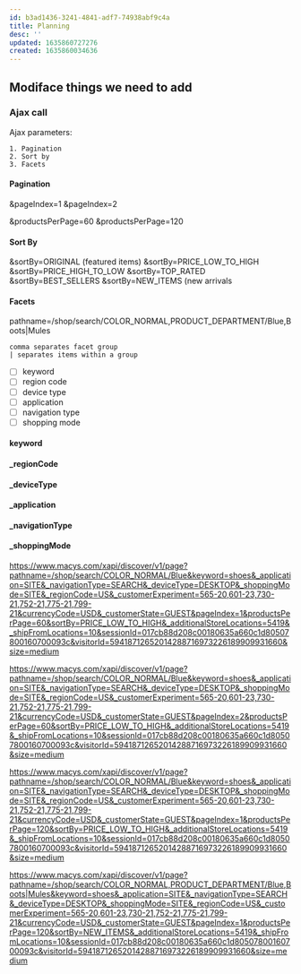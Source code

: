 ```yaml
---
id: b3ad1436-3241-4841-adf7-74938abf9c4a
title: Planning
desc: ''
updated: 1635860727276
created: 1635860034636
---
```


## Modiface things we need to add


### Ajax call

Ajax parameters:

	1. Pagination
	2. Sort by
	3. Facets


#### Pagination

&pageIndex=1
&pageIndex=2

&productsPerPage=60
&productsPerPage=120

#### Sort By

&sortBy=ORIGINAL (featured items)
&sortBy=PRICE_LOW_TO_HIGH
&sortBy=PRICE_HIGH_TO_LOW
&sortBy=TOP_RATED
&sortBy=BEST_SELLERS
&sortBy=NEW_ITEMS (new arrivals

#### Facets

pathname=/shop/search/COLOR_NORMAL,PRODUCT_DEPARTMENT/Blue,Boots|Mules

	comma separates facet group
	| separates items within a group


- [ ] keyword
- [ ] region code
- [ ] device type
- [ ] application
- [ ] navigation type
- [ ] shopping mode

#### keyword

#### _regionCode

#### _deviceType

#### _application

#### _navigationType

#### _shoppingMode




https://www.macys.com/xapi/discover/v1/page?pathname=/shop/search/COLOR_NORMAL/Blue&keyword=shoes&_application=SITE&_navigationType=SEARCH&_deviceType=DESKTOP&_shoppingMode=SITE&_regionCode=US&_customerExperiment=565-20,601-23,730-21,752-21,775-21,799-21&currencyCode=USD&_customerState=GUEST&pageIndex=1&productsPerPage=60&sortBy=PRICE_LOW_TO_HIGH&_additionalStoreLocations=5419&_shipFromLocations=10&sessionId=017cb88d208c00180635a660c1d80507800160700093c&visitorId=59418712652014288716973226189909931660&size=medium

https://www.macys.com/xapi/discover/v1/page?pathname=/shop/search/COLOR_NORMAL/Blue&keyword=shoes&_application=SITE&_navigationType=SEARCH&_deviceType=DESKTOP&_shoppingMode=SITE&_regionCode=US&_customerExperiment=565-20,601-23,730-21,752-21,775-21,799-21&currencyCode=USD&_customerState=GUEST&pageIndex=2&productsPerPage=60&sortBy=PRICE_LOW_TO_HIGH&_additionalStoreLocations=5419&_shipFromLocations=10&sessionId=017cb88d208c00180635a660c1d80507800160700093c&visitorId=59418712652014288716973226189909931660&size=medium

https://www.macys.com/xapi/discover/v1/page?pathname=/shop/search/COLOR_NORMAL/Blue&keyword=shoes&_application=SITE&_navigationType=SEARCH&_deviceType=DESKTOP&_shoppingMode=SITE&_regionCode=US&_customerExperiment=565-20,601-23,730-21,752-21,775-21,799-21&currencyCode=USD&_customerState=GUEST&pageIndex=1&productsPerPage=120&sortBy=PRICE_LOW_TO_HIGH&_additionalStoreLocations=5419&_shipFromLocations=10&sessionId=017cb88d208c00180635a660c1d80507800160700093c&visitorId=59418712652014288716973226189909931660&size=medium

https://www.macys.com/xapi/discover/v1/page?pathname=/shop/search/COLOR_NORMAL,PRODUCT_DEPARTMENT/Blue,Boots|Mules&keyword=shoes&_application=SITE&_navigationType=SEARCH&_deviceType=DESKTOP&_shoppingMode=SITE&_regionCode=US&_customerExperiment=565-20,601-23,730-21,752-21,775-21,799-21&currencyCode=USD&_customerState=GUEST&pageIndex=1&productsPerPage=120&sortBy=NEW_ITEMS&_additionalStoreLocations=5419&_shipFromLocations=10&sessionId=017cb88d208c00180635a660c1d80507800160700093c&visitorId=59418712652014288716973226189909931660&size=medium